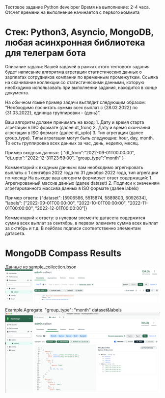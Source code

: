 Тестовое задание Python developer
Время на выполнение: 2-4 часа. Отсчет времени на выполнение начинается с первого коммита
#  Стек: Python3, Asyncio, MongoDB, любая асинхронная библиотека для телеграм бота

Описание задачи:
Вашей задачей в рамках этого тестового задания будет написание алгоритма агрегации статистических данных о зарплатах сотрудников компании по временным промежуткам. Ссылка на скачивание коллекции со статистическими данными, которую необходимо использовать при выполнении задания, находится в конце документа.

На обычном языке пример задачи выглядит следующим образом: “Необходимо посчитать суммы всех выплат с {28.02.2022} по {31.03.2022}, единица группировки - {день}”.

Ваш алгоритм должен принимать на вход:
    1. Дату и время старта агрегации в ISO формате (далее dt_from)
    2. Дату и время окончания агрегации в ISO формате (далее dt_upto)
    3. Тип агрегации (далее group_type). Типы агрегации могут быть следующие: hour, day, month. То есть группировка всех данных за час, день, неделю, месяц.

Пример входных данных:
{
"dt_from":"2022-09-01T00:00:00",
"dt_upto":"2022-12-31T23:59:00",
"group_type":"month"
}

Комментарий к входным данным: вам необходимо агрегировать выплаты с 1 сентября 2022 года по 31 декабря 2022 года, тип агрегации по месяцу
На выходе ваш алгоритм формирует ответ содержащий:
    1. Агрегированный массив данных (далее dataset)
    2. Подписи к значениям агрегированного массива данных в ISO формате (далее labels)

Пример ответа:
{"dataset": [5906586, 5515874, 5889803, 6092634], "labels": ["2022-09-01T00:00:00", "2022-10-01T00:00:00", "2022-11-01T00:00:00", "2022-12-01T00:00:00"]}

Комментарий к ответу: в нулевом элементе датасета содержится сумма всех выплат за сентябрь, в первом элементе сумма всех выплат за октябрь и т.д. В лейблах подписи соответственно элементам датасета.

# MongoDB Compass Results

Данные из sample_collection.bson
![alt text](image-1.png)

Example.Agregate. "group_type": "month" dataset&labels
![alt text](image.png)